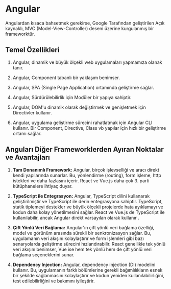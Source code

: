 # Angular

Angulardan kısaca bahsetmek gerekirse, Google Tarafından geliştirilen Açık kaynaklı, MVC (Model-View-Controller) deseni üzerine kurgulanmış bir frameworktür.

## Temel Özellikleri

1. Angular, dinamik ve büyük ölçekli web uygulamaları yapmamıza olanak tanır.

2. Angular, Component tabanlı bir yaklaşım benimser.

3. Angular, SPA (Single Page Application) ortamında geliştirme sağlar.

4. Angular, Sürdürülebilirlik için Modüler bir yapıya sahiptir.

5. Angular, DOM'u dinamik olarak değiştirmek ve genişletmek için Directivler kullanır.

6. Angular, uygulama geliştirme sürecini rahatlatmak için Angular CLI kullanır. Bir Component, Directive, Class vb yapılar için hızlı bir geliştirme ortamı sağlar.

## Anguları Diğer Frameworklerden Ayıran Noktalar ve Avantajları

1. **Tam Donanımlı Framework:** Angular, birçok işlevselliği ve aracı direkt kendi yapılarında sunarlar. Bu, yönlendirme (routing), form işleme, http istekleri ve daha fazlasını içerir. React ve Vue.js daha çok 3. parti kütüphanelere ihtiyaç duyar.

2. **TypeScript ile Entegrasyon:** Angular, TypeScript dilini kullanarak geliştirilmiştir ve TypeScript ile derin entegrasyona sahiptir. TypeScript, statik tiplemeyi destekler ve büyük ölçekli projelerde hata ayıklamayı ve kodun daha kolay yönetilmesini sağlar. React ve Vue.js de TypeScript ile kullanılabilir, ancak Angular direkt varsayılan olarak kullanır .

3. **Çift Yönlü Veri Bağlama:** Angular'ın çift yönlü veri bağlama özelliği, model ve görünüm arasında sürekli bir senkronizasyon sağlar. Bu, uygulamanın veri akışını kolaylaştırır ve form işlemleri gibi bazı senaryolarda geliştirme sürecini hızlandırabilir. React genellikle tek yönlü veri akışını benimser, Vue ise hem tek yönlü hem de çift yönlü veri bağlama seçeneklerini sunar.

4. **Dependency Injection:** Angular, dependency injection (DI) modelini kullanır. Bu, uygulamanın farklı bölümlerine gerekli bağımlılıkların esnek bir şekilde sağlanmasını kolaylaştırır ve kodun yeniden kullanılabilirliğini, test edilebilirliğini ve bakımını iyileştirir.
